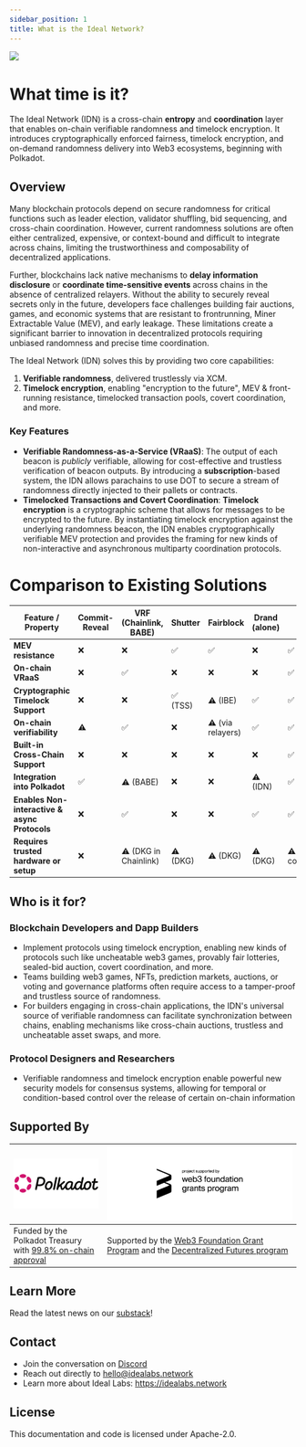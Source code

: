```yaml
---
sidebar_position: 1
title: What is the Ideal Network?
---
```


![](../../static/assets/idn_logo.png)

#  What time is it?

The Ideal Network (IDN) is a cross-chain **entropy** and **coordination** layer that enables on-chain verifiable randomness and timelock encryption. It introduces cryptographically enforced fairness, timelock encryption, and on-demand randomness delivery into Web3 ecosystems, beginning with Polkadot.

## Overview

Many blockchain protocols depend on secure randomness for critical functions such as leader election, validator shuffling, bid sequencing, and cross-chain coordination. However, current randomness solutions are often either centralized, expensive, or context-bound and difficult to integrate across chains, limiting the trustworthiness and composability of decentralized applications.

Further, blockchains lack native mechanisms to **delay information disclosure** or **coordinate time-sensitive events** across chains in the absence of centralized relayers. Without the ability to securely reveal secrets only in the future, developers face challenges building fair auctions, games, and economic systems that are resistant to frontrunning, Miner Extractable Value (MEV), and early leakage. These limitations create a significant barrier to innovation in decentralized protocols   requiring unbiased randomness and precise time coordination.

The Ideal Network (IDN) solves this by providing two core capabilities:

1. **Verifiable randomness**, delivered trustlessly via XCM.
2. **Timelock encryption**, enabling "encryption to the future", MEV & front-running resistance, timelocked transaction pools, covert coordination, and more.

### Key Features

- **Verifiable Randomness-as-a-Service (VRaaS)**: The output of each beacon is *publicly* verifiable, allowing for cost-effective and trustless verification of beacon outputs. By introducing a **subscription**-based system, the IDN allows parachains to use DOT to secure a stream of randomness directly injected to their pallets or contracts. 
- **Timelocked Transactions and Covert Coordination**: **Timelock encryption** is a cryptographic scheme that allows for messages to be encrypted to the future. By instantiating timelock encryption against the underlying randomness beacon, the IDN enables cryptographically verifiable MEV protection and provides the framing for new kinds of non-interactive and asynchronous multiparty coordination protocols.

# Comparison to Existing Solutions

| Feature / Property                            | Commit-Reveal | VRF (Chainlink, BABE) | Shutter | Fairblock        | Drand (alone) | IDN               |
| --------------------------------------------- | ------------- | --------------------- | ------- | ---------------- | ------------- | ----------------- |
| **MEV resistance**                            | ❌             | ❌                     | ✅       | ✅                | ❌             | ✅                 |
| **On-chain VRaaS**                            | ❌             | ✅                     | ❌       | ❌                | ❌             | ✅                 |
| **Cryptographic Timelock Support**            | ❌             | ❌                     | ✅ (TSS) | ⚠️ (IBE)          | ✅             | ✅                 |
| **On-chain verifiability**                    | ⚠️             | ✅                     | ❌       | ⚠️ (via relayers) | ✅             | ✅                 |
| **Built-in Cross-Chain Support**              | ❌             | ❌                     | ❌       | ❌                | ❌             | ✅                 |
| **Integration into Polkadot**                 | ✅             | ⚠️ (BABE)              | ❌       | ❌                | ⚠️ (IDN)       | ✅                 |
| **Enables Non-interactive & async Protocols** | ❌             | ✅                     | ❌       | ❌                | ✅             | ✅                 |
| **Requires trusted hardware or setup**        | ❌             | ⚠️ (DKG in Chainlink)  | ⚠️ (DKG) | ⚠️ (DKG)          | ⚠️ (DKG)       | ⚠️ (PoA consensus) |



## Who is it for?

### Blockchain Developers and Dapp Builders
- Implement protocols using timelock encryption, enabling new kinds of protocols such like uncheatable web3 games, provably fair lotteries, sealed-bid auction, covert coordination, and more.
- Teams building web3 games, NFTs, prediction markets, auctions, or voting and governance platforms often require access to a tamper-proof and trustless source of randomness. 
- For builders engaging in cross-chain applications, the IDN's universal source of verifiable randomness can facilitate synchronization between chains, enabling mechanisms like cross-chain auctions, trustless and uncheatable asset swaps, and more.

### Protocol Designers and Researchers
- Verifiable randomness and timelock encryption enable powerful new security models for consensus systems, allowing for temporal or condition-based control over the release of certain on-chain information

## Supported By

| [![Polkadot Treasury Logo](../image.png)](https://polkadot.polkassembly.io/referenda/1383) | [![Web3 Foundation Grant](https://raw.githubusercontent.com/ideal-lab5/etf/main/resources/web3%20foundation_grants_badge_black.png)](https://github.com/ideal-lab5/Grants-Program/blob/master/applications/cryptex.md) |
|---|---|
| Funded by the Polkadot Treasury with [99.8% on-chain approval](https://polkadot.polkassembly.io/referenda/1383) | Supported by the [Web3 Foundation Grant Program](https://github.com/ideal-lab5/Grants-Program/blob/master/applications/cryptex.md) and the [Decentralized Futures program](https://futures.web3.foundation/) |

## Learn More

Read the latest news on our [substack](https://ideallabs.substack.com/)! 

## Contact

- Join the conversation on [Discord](https://discord.gg/4fMDbyRw7R)
- Reach out directly to hello@idealabs.network
- Learn more about Ideal Labs: https://idealabs.network

## License
This documentation and code is licensed under Apache-2.0.
